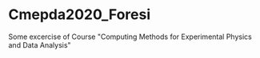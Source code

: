 # Cmepda2020_Foresi
Some excercise of Course "Computing Methods for Experimental Physics and Data Analysis"
